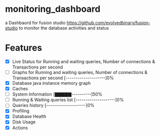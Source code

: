 # monitoring_dashboard
a Dashbaord for fusion studio https://github.com/evolvedbinary/fusion-studio
to monitor the database activities and status

# Features
* [x] Live Status for Running and waiting queries, Number of connections & Transactions per second 
* [ ] Graphs for Running and waiting queries, Number of connections & Transactions per second [--------------------]0%
* [x] Database java instance memory graph 
* [x] Caches
* [ ] System Information [▇▇▇▇▇----------]50%
* [ ] Running & Waiting queries list [--------------------]0%
* [ ] Queries history [--------------------]0%
* [x] Profiling
* [x] Database Health
* [x] Disk Usage
* [x] Actions
